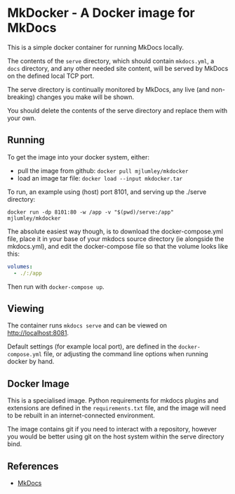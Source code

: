 # MkDocker - A Docker image for MkDocs

This is a simple docker container for running MkDocs locally. 

The contents of the `serve` directory, which should contain `mkdocs.yml`, 
a `docs` directory, and any other needed site content, will be served by
MkDocs on the defined local TCP port.

The serve directory is continually monitored by MkDocs, any live (and
non-breaking) changes you make will be shown.

You should delete the contents of the serve directory and replace them with
your own.

## Running

To get the image into your docker system, either:

- pull the image from github: `docker pull mjlumley/mkdocker`
- load an image tar file: `docker load --input mkdocker.tar`

To run, an example using (host) port 8101, and serving up the ./serve directory:

`docker run -dp 8101:80 -w /app -v "$(pwd)/serve:/app" mjlumley/mkdocker`

The absolute easiest way though, is to download the docker-compose.yml file, place it in your base of your mkdocs source directory (ie alongside the mkdocs.yml), and edit the docker-compose file so that the volume looks like this:

```yaml
volumes:
  - ./:/app
```
Then run with `docker-compose up`.

##  Viewing

The container runs `mkdocs serve` and can be viewed on <http://localhost:8081>.

Default settings (for example local port), are defined in the `docker-compose.yml`
file, or adjusting the command line options when running docker by hand.

## Docker Image

This is a specialised image. Python requirements for mkdocs plugins and
extensions are defined in the `requirements.txt` file, and the image will need
to be rebuilt in an internet-connected environment.

The image contains git if you need to interact with a repository, however you
would be better using git on the host system within the serve directory bind.

## References

- [MkDocs](https://www.mkdocs.org/)